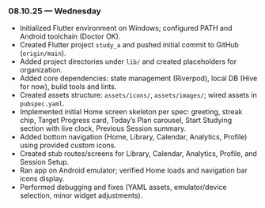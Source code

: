### 08.10.25 — Wednesday

- Initialized Flutter environment on Windows; configured PATH and Android toolchain (Doctor OK).
- Created Flutter project `study_a` and pushed initial commit to GitHub (`origin/main`).
- Added project directories under `lib/` and created placeholders for organization.
- Added core dependencies: state management (Riverpod), local DB (Hive for now), build tools and lints.
- Created assets structure: `assets/icons/`, `assets/images/`; wired assets in `pubspec.yaml`.
- Implemented initial Home screen skeleton per spec: greeting, streak chip, Target Progress card, Today’s Plan carousel, Start Studying section with live clock, Previous Session summary.
- Added bottom navigation (Home, Library, Calendar, Analytics, Profile) using provided custom icons.
- Created stub routes/screens for Library, Calendar, Analytics, Profile, and Session Setup.
- Ran app on Android emulator; verified Home loads and navigation bar icons display.
- Performed debugging and fixes (YAML assets, emulator/device selection, minor widget adjustments).



